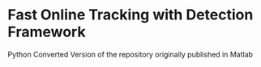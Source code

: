 # Fast Online Tracking with Detection Framework
Python Converted Version of the repository originally published in Matlab


